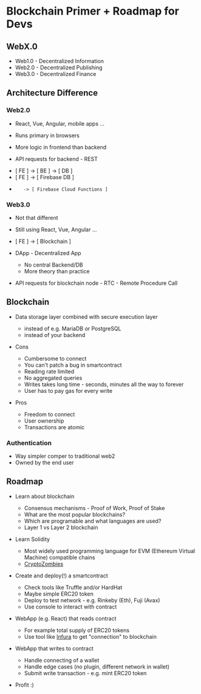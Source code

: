 # Blockchain Primer + Roadmap for Devs

## WebX.0

- Web1.0 - Decentralized Information
- Web2.0 - Decentralized Publishing
- Web3.0 - Decentralized Finance

## Architecture Difference

### Web2.0

- React, Vue, Angular, mobile apps ...

- Runs primary in browsers

- More logic in frontend than backend

- API requests for backend - REST

* [ FE ] -> [ BE ] -> [ DB ]
* [ FE ] -> [ Firebase DB ]
*        -> [ Firebase Cloud Functions ]

### Web3.0

- Not that different

- Still using React, Vue, Angular ...

- [ FE ] -> [ Blockchain ]

- DApp - Decentralized App
    - No central Backend/DB
    - More theory than practice

- API requests for blockchain node - RTC - Remote Procedure Call

## Blockchain

- Data storage layer combined with secure execution layer
    - instead of e.g. MariaDB or PostgreSQL
    - instead of your backend

- Cons
    - Cumbersome to connect
    - You can't patch a bug in smartcontract
    - Reading rate limited
    - No aggregated queries
    - Writes takes long time - seconds, minutes all the way to forever
    - User has to pay gas for every write

- Pros
    - Freedom to connect
    - User ownership
    - Transactions are atomic

### Authentication

- Way simpler comper to traditional web2
- Owned by the end user

## Roadmap

- Learn about blockchain
    - Consensus mechanisms - Proof of Work, Proof of Stake
    - What are the most popular blockchains?
    - Which are programable and what languages are used?
    - Layer 1 vs Layer 2 blockchain

- Learn Solidity
    - Most widely used programming language for EVM (Ethereum Virtual Machine) compatible chains
    - [CryptoZombies](https://cryptozombies.io/)

- Create and deploy(!) a smartcontract
    - Check tools like Truffle and/or HardHat
    - Maybe simple ERC20 token
    - Deploy to test network - e.g. Rinkeby (Eth), Fuji (Avax)
    - Use console to interact with contract

- WebApp (e.g. React) that reads contract
    - For example total supply of ERC20 tokens
    - Use tool like [Infura](https://infura.io/) to get "connection" to blockchain

- WebApp that writes to contract
    - Handle connecting of a wallet
    - Handle edge cases (no plugin, different network in wallet)
    - Submit write transaction - e.g. mint ERC20 token

- Profit :)
